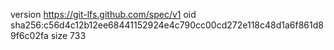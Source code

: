 version https://git-lfs.github.com/spec/v1
oid sha256:c56d4c12b12ee68441152924e4c790cc00cd272e118c48d1a6f861d89f6c02fa
size 733
